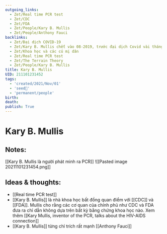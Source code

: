 ```yaml
---
outgoing_links:
  - Zet/Real time PCR test
  - Zet/CDC
  - Zet/FDA
  - Zet/People/Kary B. Mullis
  - Zet/People/Anthony Fauci
backlinks:
  - Zet/Đại dịch COVID-19
  - Zet/Kary B. Mullis chết vào 08-2019, trước đại dịch Covid vài tháng
  - Zet/Khoa học và các cú mị dân
  - Zet/Real time PCR test
  - Zet/The Terrain Theory
  - Zet/People/Kary B. Mullis
title: Kary B. Mullis
UID: 211101231452
tags:
  - 'created/2021/Nov/01'
  - 'seed🥜'
  - 'permanent/people'
birth: 
death: 
publish: True
---
```

# Kary B. Mullis

## Notes:
[[Kary B. Mullis là người phát minh ra PCR]]
![[Pasted image 20211101231454.png]]

## Ideas & thoughts:
- [[Real time PCR test]]
- [[Kary B. Mullis]] là nhà khoa học bất đồng quan điểm với [[CDC]] và [[FDA]]. Mullis cho rằng các cơ quan của chính phủ như CDC và FDA đưa ra chỉ dẫn không dựa trên bất kỳ bằng chứng khoa học nào. Xem thêm [[Kary Mullis, inventor of the PCR, talks about the HIV-AIDS connection]]
- [[Kary B. Mullis]] từng chỉ trích rất mạnh [[Anthony Fauci]]